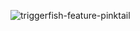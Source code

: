 ![triggerfish-feature-pinktail](https://github.com/user-attachments/assets/83c6cf8c-5761-4203-a5e5-9b5226056167)
